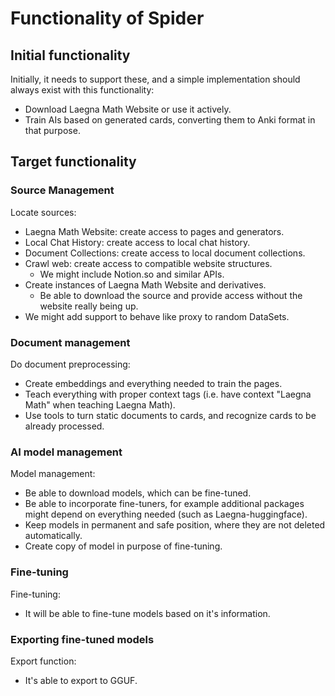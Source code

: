 # Functionality of Spider

## Initial functionality

Initially, it needs to support these, and a simple implementation should always exist with this functionality:
- Download Laegna Math Website or use it actively.
- Train AIs based on generated cards, converting them to Anki format in that purpose.

## Target functionality

### Source Management

Locate sources:
- Laegna Math Website: create access to pages and generators.
- Local Chat History: create access to local chat history.
- Document Collections: create access to local document collections.
- Crawl web: create access to compatible website structures.
  - We might include Notion.so and similar APIs.
- Create instances of Laegna Math Website and derivatives.
  - Be able to download the source and provide access without the website really being up.
- We might add support to behave like proxy to random DataSets.

### Document management

Do document preprocessing:
- Create embeddings and everything needed to train the pages.
- Teach everything with proper context tags (i.e. have context "Laegna Math" when teaching Laegna Math).
- Use tools to turn static documents to cards, and recognize cards to be already processed.

### AI model management

Model management:
- Be able to download models, which can be fine-tuned.
- Be able to incorporate fine-tuners, for example additional packages might depend on everything needed (such as Laegna-huggingface).
- Keep models in permanent and safe position, where they are not deleted automatically.
- Create copy of model in purpose of fine-tuning.

### Fine-tuning

Fine-tuning:
- It will be able to fine-tune models based on it's information.

### Exporting fine-tuned models

Export function:
- It's able to export to GGUF.
